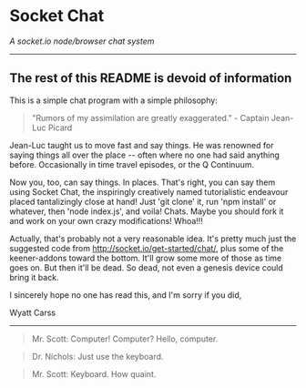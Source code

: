 # Socket Chat
_A socket.io node/browser chat system_

----
## The rest of this README is devoid of information

This is a simple chat program with a simple philosophy:

> "Rumors of my assimilation are greatly exaggerated." - Captain Jean-Luc Picard

Jean-Luc taught us to move fast and say things. He was renowned for saying things all over the place -- often where no one had said anything before. Occasionally in time travel episodes, or the Q Continuum.

Now you, too, can say things. In places. That's right, you can say them using Socket Chat, the inspiringly creatively named tutorialistic endeavour placed tantalizingly close at hand! Just 'git clone' it, run 'npm install' or whatever, then 'node index.js', and voila! Chats. Maybe you should fork it and work on your own crazy modifications! Whoa!!!

Actually, that's probably not a very reasonable idea. It's pretty much just the suggested code from http://socket.io/get-started/chat/, plus some of the keener-addons toward the bottom. It'll grow some more of those as time goes on. But then it'll be dead. So dead, not even a genesis device could bring it back.

I sincerely hope no one has read this, and I'm sorry if you did,

Wyatt Carss

----
>Mr. Scott: Computer! Computer? Hello, computer.

>Dr. Nichols: Just use the keyboard.

>Mr. Scott: Keyboard. How quaint.
